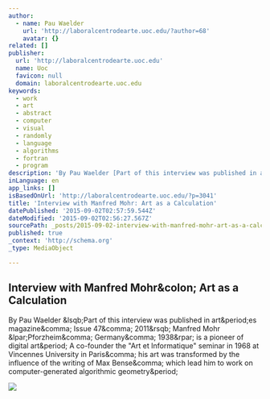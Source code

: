 ```yaml
---
author:
  - name: Pau Waelder
    url: 'http://laboralcentrodearte.uoc.edu/?author=68'
    avatar: {}
related: []
publisher:
  url: 'http://laboralcentrodearte.uoc.edu'
  name: Uoc
  favicon: null
  domain: laboralcentrodearte.uoc.edu
keywords:
  - work
  - art
  - abstract
  - computer
  - visual
  - randomly
  - language
  - algorithms
  - fortran
  - program
description: 'By Pau Waelder [Part of this interview was published in art.es magazine, Issue 47, 2011] Manfred Mohr (Pforzheim, Germany, 1938) is a pioneer of digital art. A co-founder the "Art et Informatique" seminar in 1968 at Vincennes University in Paris, his art was transformed by the influence of the writing of Max Bense, which lead him to work on computer-generated algorithmic geometry.'
inLanguage: en
app_links: []
isBasedOnUrl: 'http://laboralcentrodearte.uoc.edu/?p=3041'
title: 'Interview with Manfred Mohr: Art as a Calculation'
datePublished: '2015-09-02T02:57:59.544Z'
dateModified: '2015-09-02T02:56:27.567Z'
sourcePath: _posts/2015-09-02-interview-with-manfred-mohr-art-as-a-calculation.md
published: true
_context: 'http://schema.org'
_type: MediaObject

---
```

<article style=""><h1>Interview with Manfred Mohr&amp;colon; Art as a Calculation</h1><p>By Pau Waelder &amp;lsqb;Part of this interview was published in art&amp;period;es magazine&amp;comma; Issue 47&amp;comma; 2011&amp;rsqb; Manfred Mohr &amp;lpar;Pforzheim&amp;comma; Germany&amp;comma; 1938&amp;rpar; is a pioneer of digital art&amp;period; A co-founder the "Art et Informatique" seminar in 1968 at Vincennes University in Paris&amp;comma; his art was transformed by the influence of the writing of Max Bense&amp;comma; which lead him to work on computer-generated algorithmic geometry&amp;period;</p><img src="http://www.emohr.com/paris-1971/images-text/museum_W.jpg" /></article>